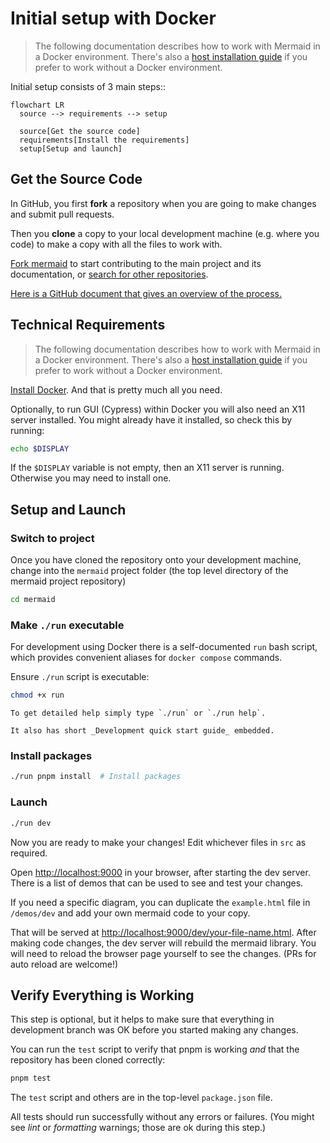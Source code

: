 # Initial setup with Docker

> The following documentation describes how to work with Mermaid in a Docker environment.
> There's also a [host installation guide](../community/setup.md)
> if you prefer to work without a Docker environment.

Initial setup consists of 3 main steps::

```mermaid-nocode
flowchart LR
  source --> requirements --> setup
  
  source[Get the source code]
  requirements[Install the requirements]
  setup[Setup and launch]

```

## Get the Source Code

In GitHub, you first **fork** a repository when you are going to make changes and submit pull requests.

Then you **clone** a copy to your local development machine (e.g. where you code) to make a copy with all the files to work with.

[Fork mermaid](https://github.com/mermaid-js/mermaid/fork) to start contributing to the main project and its documentation, or [search for other repositories](https://github.com/orgs/mermaid-js/repositories).

[Here is a GitHub document that gives an overview of the process.](https://docs.github.com/en/get-started/quickstart/fork-a-repo)

## Technical Requirements

> The following documentation describes how to work with Mermaid in a Docker environment.
> There's also a [host installation guide](../community/setup.md)
> if you prefer to work without a Docker environment.

[Install Docker](https://docs.docker.com/engine/install/). And that is pretty much all you need.

Optionally, to run GUI (Cypress) within Docker you will also need an X11 server installed.
You might already have it installed, so check this by running:

```bash
echo $DISPLAY
```

If the `$DISPLAY` variable is not empty, then an X11 server is running. Otherwise you may need to install one.

## Setup and Launch

### Switch to project

Once you have cloned the repository onto your development machine, change into the `mermaid` project folder (the top level directory of the mermaid project repository)

```bash
cd mermaid
```

### Make `./run` executable

For development using Docker there is a self-documented `run` bash script, which provides convenient aliases for `docker compose` commands.

Ensure `./run` script is executable:

```bash
chmod +x run
```

```tip
To get detailed help simply type `./run` or `./run help`.

It also has short _Development quick start guide_ embedded.
```

### Install packages

```bash
./run pnpm install  # Install packages
```

### Launch

```bash
./run dev
```

Now you are ready to make your changes! Edit whichever files in `src` as required.

Open <http://localhost:9000> in your browser, after starting the dev server.
There is a list of demos that can be used to see and test your changes.

If you need a specific diagram, you can duplicate the `example.html` file in `/demos/dev` and add your own mermaid code to your copy.

That will be served at <http://localhost:9000/dev/your-file-name.html>.
After making code changes, the dev server will rebuild the mermaid library. You will need to reload the browser page yourself to see the changes. (PRs for auto reload are welcome!)

## Verify Everything is Working

This step is optional, but it helps to make sure that everything in development branch was OK before you started making any changes.

You can run the `test` script to verify that pnpm is working _and_ that the repository has been cloned correctly:

```bash
pnpm test
```

The `test` script and others are in the top-level `package.json` file.

All tests should run successfully without any errors or failures. (You might see _lint_ or _formatting_ warnings; those are ok during this step.)



